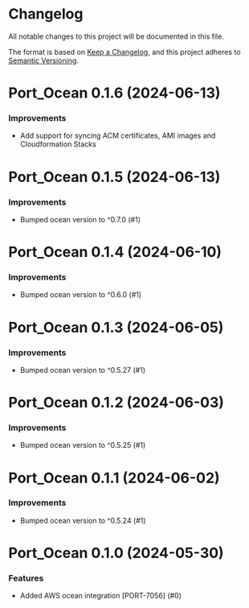 # Changelog

All notable changes to this project will be documented in this file.

The format is based on [Keep a Changelog](https://keepachangelog.com/en/1.0.0/),
and this project adheres to [Semantic Versioning](https://semver.org/spec/v2.0.0.html).

<!-- towncrier release notes start -->

# Port_Ocean 0.1.6 (2024-06-13)

### Improvements

- Add support for syncing ACM certificates, AMI images and Cloudformation Stacks

# Port_Ocean 0.1.5 (2024-06-13)

### Improvements

- Bumped ocean version to ^0.7.0 (#1)

# Port_Ocean 0.1.4 (2024-06-10)

### Improvements

- Bumped ocean version to ^0.6.0 (#1)

# Port_Ocean 0.1.3 (2024-06-05)

### Improvements

- Bumped ocean version to ^0.5.27 (#1)

# Port_Ocean 0.1.2 (2024-06-03)

### Improvements

- Bumped ocean version to ^0.5.25 (#1)

# Port_Ocean 0.1.1 (2024-06-02)

### Improvements

- Bumped ocean version to ^0.5.24 (#1)

# Port_Ocean 0.1.0 (2024-05-30)

### Features

- Added AWS ocean integration [PORT-7056] (#0)
